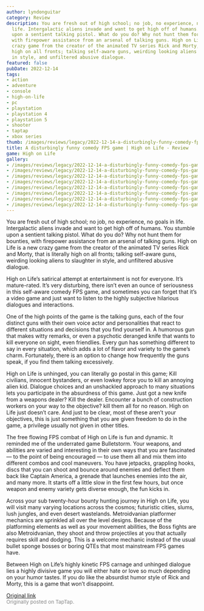 ```yaml
---
author: lyndonguitar
category: Review
description: You are fresh out of high school; no job, no experience, no goals in
  life. Intergalactic aliens invade and want to get high off of humans. You stumble
  upon a sentient talking pistol. What do you do? Why not hunt them for bounties,
  with firepower assistance from an arsenal of talking guns. High on Life is a new
  crazy game from the creator of the animated TV series Rick and Morty, that is literally
  high on all fronts; talking self-aware guns, weirding looking aliens to slaughter
  in style, and unfiltered abusive dialogue.
featured: false
pubDate: 2022-12-14
tags:
- action
- adventure
- console
- high-on-life
- pc
- playstation
- playstation 4
- playstation 5
- shooter
- taptap
- xbox series
thumb: /images/reviews/legacy/2022-12-14-a-disturbingly-funny-comedy-fps-game--high-on-life---review-0.avif
title: A disturbingly funny comedy FPS game | High on Life - Review
game: High on Life
gallery:
- /images/reviews/legacy/2022-12-14-a-disturbingly-funny-comedy-fps-game--high-on-life---review-0.avif
- /images/reviews/legacy/2022-12-14-a-disturbingly-funny-comedy-fps-game--high-on-life---review-1.avif
- /images/reviews/legacy/2022-12-14-a-disturbingly-funny-comedy-fps-game--high-on-life---review-2.avif
- /images/reviews/legacy/2022-12-14-a-disturbingly-funny-comedy-fps-game--high-on-life---review-3.avif
- /images/reviews/legacy/2022-12-14-a-disturbingly-funny-comedy-fps-game--high-on-life---review-4.avif
- /images/reviews/legacy/2022-12-14-a-disturbingly-funny-comedy-fps-game--high-on-life---review-5.avif
- /images/reviews/legacy/2022-12-14-a-disturbingly-funny-comedy-fps-game--high-on-life---review-6.avif
- /images/reviews/legacy/2022-12-14-a-disturbingly-funny-comedy-fps-game--high-on-life---review-7.avif
---
```

You are fresh out of high school; no job, no experience, no goals in life. Intergalactic aliens invade and want to get high off of humans. You stumble upon a sentient talking pistol. What do you do? Why not hunt them for bounties, with firepower assistance from an arsenal of talking guns. High on Life is a new crazy game from the creator of the animated TV series Rick and Morty, that is literally high on all fronts; talking self-aware guns, weirding looking aliens to slaughter in style, and unfiltered abusive dialogue.

High on Life’s satirical attempt at entertainment is not for everyone. It’s mature-rated. It’s very disturbing, there isn’t even an ounce of seriousness in this self-aware comedy FPS game, and sometimes you can forget that it’s a video game and just want to listen to the highly subjective hilarious dialogues and interactions.

One of the high points of the game is the talking guns, each of the four distinct guns with their own voice actor and personalities that react to different situations and decisions that you find yourself in. A humorous gun that makes witty remarks, or even a psychotic deranged knife that wants to kill everyone on sight, even friendlies. Every gun has something different to say in every situation, which adds a lot of flavor and variety to the game’s charm. Fortunately, there is an option to change how frequently the guns speak, if you find them talking excessively.

High on Life is unhinged, you can literally go postal in this game; Kill civilians, innocent bystanders, or even lowkey force you to kill an annoying alien kid. Dialogue choices and an unshackled approach to many situations lets you participate in the absurdness of this game. Just got a new knife from a weapons dealer? Kill the dealer. Encounter a bunch of construction workers on your way to the objective? kill them all for no reason. High on Life just doesn’t care. And just to be clear, most of these aren’t your objectives, this is just something that you are given freedom to do in the game, a privilege usually not given in other titles.

The free flowing FPS combat of High on Life is fun and dynamic. It reminded me of the underrated game Bulletstorm. Your weapons, and abilities are varied and interesting in their own ways that you are fascinated — to the point of being encouraged — to use them all and mix them into different combos and cool maneuvers. You have jetpacks, grappling hooks, discs that you can shoot and bounce around enemies and deflect them back like Captain America, a grenade that launches enemies into the air, and many more. It starts off a little slow in the first few hours, but once weapon and enemy variety gets diverse enough, the fun kicks in.

Across your sub twenty-hour bounty hunting journey in High on Life, you will visit many varying locations across the cosmos; futuristic cities, slums, lush jungles, and even desert wastelands. Metroidvanian platformer mechanics are sprinkled all over the level designs.  Because of the platforming elements as well as your movement abilities, the Boss fights are also Metroidvanian, they shoot and throw projectiles at you that actually requires skill and dodging. This is a welcome mechanic instead of the usual bullet sponge bosses or boring QTEs that most mainstream FPS games have.

Between High on Life’s highly kinetic FPS carnage and unhinged dialogue lies a highly divisive game you will either hate or love so much depending on your humor tastes. If you do like the absurdist humor style of Rick and Morty, this is a game that won’t disappoint.

[Original link](https://www.taptap.io/post/3735391)<br><span style="font-size: 0.95em; color: #888;">Originally posted on TapTap.</span>